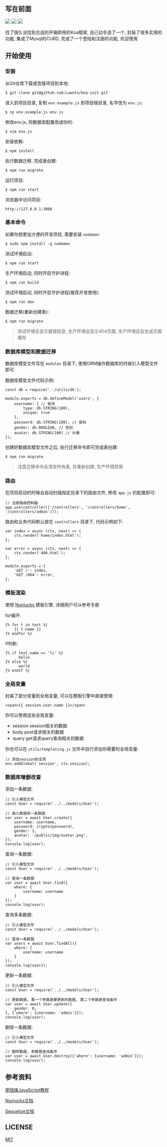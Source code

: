 
## 写在前面

![](https://img.shields.io/badge/node-%3E%3D8.1.0-green) ![](https://img.shields.io/badge/mysql-%3E%3D5.7.0-red) ![](https://img.shields.io/badge/npm-%3E%3D6.0.0-brightgreen)

找了很久没找到合适的开箱即用的Koa框架, 自己动手造了一个, 封装了很多实用的功能, 集成了Mysql的CURD, 完成了一个登陆和注册的功能, 欢迎使用

## 开始使用

### 安装

从Git仓库下载或克隆项目到本地:
```
$ git clone git@github.com:Luwnto/koa-init.git
```

进入到项目目录, 复制 `env.example.js` 到项目根目录, 名字改为 `env.js`:
```
$ cp env.example.js env.js
```

修改env.js, 将数据库配置改成你的:
```
$ vim env.js
```

安装依赖:
```
$ npm install
```

执行数据迁移, 完成表创建:
```
$ npm run migrate
```

运行项目:
```
$ npm run start
```

浏览器中访问项目:
```
http://127.0.0.1:3000
```

### 基本命令

如果你想更加方便的开发项目, 需要安装 `nodemon`:
```
$ sudo npm install -g nodemon
```

测试环境启动:
```
$ npm run start
```

生产环境启动, 同时开启守护进程:
```
$ npm run build
```

测试环境启动, 同时开启守护进程(推荐开发使用):
```
$ npm run dev
```

数据迁移(重新创建表):
```
$ npm run migrate
```

> 测试环境会显示报错信息, 生产环境会显示404页面, 生产环境还会生成页面缓存

### 数据库模型和数据迁移

数据库模型文件写在 `modules` 目录下, 使用ORM操作数据库的时候引入模型文件即可

数据库模型文件代码示例:
```
const db = require('../utils/db');

module.exports = db.defineModel('users', {
    username: { // 账号
        type: db.STRING(100),
        unique: true
    },
    password: db.STRING(100), // 密码
    gender: db.BOOLEAN, // 性别
    avatar: db.STRING(100) // 头像
});
```

创建好数据库模型文件之后, 执行迁移命令即可完成表创建:
```
$ npm run migrate
```

> 注意迁移命令会清空所有表, 并重新创建, 生产环境禁用

### 路由

在项目启动的时候会自动扫描指定目录下的路由文件, 修改 `app.js` 的配置即可:
```
// 注册路由控制器
app.use(controller(['/controllers', '/controllers/home', '/controllers/admin']));
```

路由和业务代码默认放在 `controllers` 目录下, 代码示例如下:
```
var index = async (ctx, next) => {
    ctx.render('home/index.html');
};

var error = async (ctx, next) => {
    ctx.render('404.html');
};

module.exports = {
    'GET /': index,
    'GET /404': error,
};
```

### 模板渲染

使用 [Nunjucks](http://mozilla.github.io/nunjucks/) 模板引擎, 详细用户可以参考手册

for循环:
```
{% for t in test %}
    {{ t.name }}
{% endfor %}
```

if判断:
```
{% if test.name == 'li' %}
	  hello
{% else %}
	  world
{% endif %} 
```

### 全局变量

封装了部分变量到全局变量, 可以在模板引擎中直接使用:
```
<span>{{ session.user.name }}</span>
```

你可以使用这些全局变量:

* session session相关的数据
* body post请求相关的数据
* query get请求query查询相关的数据

你也可以在 `utils/templating.js` 文件中自行添加你需要的全局变量:
```
// 添加session到全局
env.addGlobal('session', ctx.session);
```

### 数据库增删改查

添加一条数据:
```
// 引入模型文件
const User = require('../../models/User');

// 插入数据库一条数据
var user = await User.create({
    username: username,
    password: crypto(password),
    gender: 1,
    avatar: '/public/img/avatar.png',
});
console.log(user);
```

查询一条数据:
```
// 引入模型文件
const User = require('../../models/User');

// 查询一条数据
var user = await User.find({
    where: {
        username: username
    }
});
console.log(user);
```

查询多条数据:
```
// 引入模型文件
const User = require('../../models/User');

// 查询一条数据
var users = await User.findAll({
    where: {
        username: username
    }
});
console.log(users);
```

更新一条数据:
```
// 引入模型文件
const User = require('../../models/User');

// 更新数据, 第一个参数是要更新的数据, 第二个参数是查询条件
var user = await User.update({
    gender: 0,
}, {'where': {username: 'admin'}});
console.log(user);
```

删除一条数据:
```
// 引入模型文件
const User = require('../../models/User');

// 删除数据, 参数是查询条件
var user = await User.destroy({'where': {username: 'admin'}});
console.log(user);
```

## 参考资料

[廖旭锋JavaScript教程](https://www.liaoxuefeng.com/wiki/1022910821149312)

[Nunjucks文档](https://nunjucks.bootcss.com/)

[Sequelize文档](https://sequelize.org/master/)

## LICENSE

[MIT](https://github.com/Luwnto/koa-init/blob/master/LICENSE)

